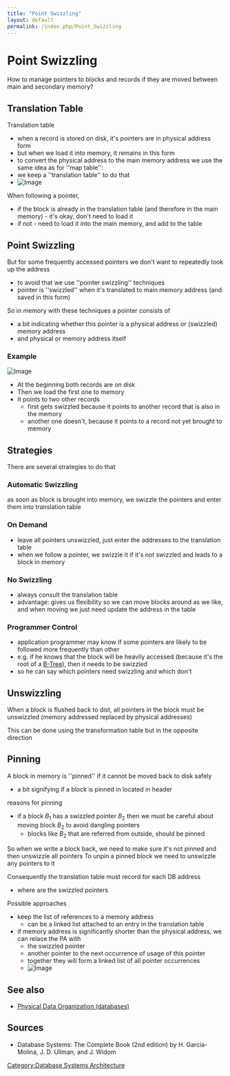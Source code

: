 ```yaml
---
title: "Point Swizzling"
layout: default
permalink: /index.php/Point_Swizzling
---
```


# Point Swizzling

How to manage pointers to blocks and records if they are moved between main and secondary memory? 

## Translation Table
Translation table
- when a record is stored on disk, it's pointers are in physical address form 
- but when we load it into memory, it remains in this form 
- to convert the physical address to the main memory address we use the same idea as for ''map table'':
- we keep a ''translation table'' to do that
- <img src="https://raw.github.com/alexeygrigorev/wiki-figures/master/ulb/dbsa/translation-table.png" alt="Image">


When following a pointer,
- if the block is already in the translation table (and therefore in the main memory) - it's okay, don't need to load it
- if not - need to load it into the main memory, and add to the table


## Point Swizzling
But for some frequently accessed pointers we don't want to repeatedly look up the address 
- to avoid that we use ''pointer swizzling'' techniques
- pointer is ''swizzled'' when it's translated to main memory address (and saved in this form)

So in memory with these techniques a pointer consists of 
- a bit indicating whether this pointer is a physical address or (swizzled) memory address
- and physical or memory address itself


### Example
<img src="https://raw.github.com/alexeygrigorev/wiki-figures/master/ulb/dbsa/point-swizzling.png" alt="Image">

- At the beginning both records are on disk 
- Then we load the first one to memory 
- It points to two other records 
  - first gets swizzled because it points to another record that is also in the memory
  - another one doesn't, because it points to a record not yet brought to memory


## Strategies
There are several strategies to do that 

### Automatic Swizzling
as soon as block is brought into memory, we swizzle the pointers and enter them into translation table

### On Demand
- leave all pointers unswizzled, just enter the addresses to the translation table 
- when we follow a pointer, we swizzle it if it's not swizzled and leads to a block in memory

### No Swizzling
- always consult the translation table
- advantage: gives us flexibility so we can move blocks around as we like, and when moving we just need update the address in the table

### Programmer Control
- application programmer may know if some pointers are likely to be followed more frequently than other
- e.g. if he knows that the block will be heavily accessed (because it's the root of a [B-Tree](B-Tree)), then it needs to be swizzled
- so he can say which pointers need swizzling and which don't

## Unswizzling
When a block is flushed back to dist, all pointers in the block must be unswizzled (memory addressed replaced by physical addresses)

This can be done using the transformation table but in the opposite direction 


## Pinning
A block in memory is ''pinned'' if it cannot be moved back to disk safely
- a bit signifying if a block is pinned in located in header

reasons for pinning 
- if a block $B_1$ has a swizzled pointer $B_2$ then we must be careful about moving block $B_2$ to avoid dangling pointers
  - blocks like $B_2$ that are referred from outside, should be pinned 

So when we write a block back, we need to make sure it's not pinned and then unswizzle all pointers 
To unpin a pinned block we need to unswizzle any pointers to it

Consequently the translation table must record for each DB address
- where are the swizzled pointers 

Possible approaches 
- keep the list of references to a memory address
  - can be a linked list attached to an entry in the translation table
- if memory address is significantly shorter than the physical address, we can relace the PA with
  - the swizzled pointer
  - another pointer to the next occurrence of usage of this pointer 
  - together they will form a linked list of all pointer occurrences 
  - <img src="https://raw.github.com/alexeygrigorev/wiki-figures/master/ulb/dbsa/translation-table-unswizzling.png" alt="Image">


## See also
- [Physical Data Organization (databases)](Physical_Data_Organization_(databases))

## Sources
- Database Systems: The Complete Book (2nd edition) by H. Garcia-Molina, J. D. Ullman, and J. Widom


[Category:Database Systems Architecture](Category_Database_Systems_Architecture)